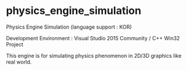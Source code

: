 # physics_engine_simulation
Physics Engine Simulation (language support : KOR)

Development Environment : Visual Studio 2015 Community / C++ Win32 Project

This engine is for simulating physics phenomenon in 2D/3D graphics like real world.
